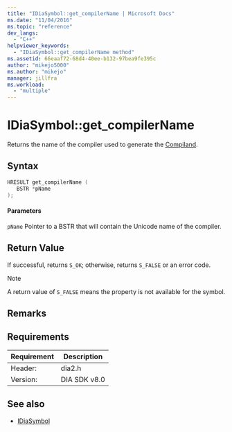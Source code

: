 ```yaml
---
title: "IDiaSymbol::get_compilerName | Microsoft Docs"
ms.date: "11/04/2016"
ms.topic: "reference"
dev_langs:
  - "C++"
helpviewer_keywords:
  - "IDiaSymbol::get_compilerName method"
ms.assetid: 66eaaf72-68d4-40ee-b132-97bea9fe395c
author: "mikejo5000"
ms.author: "mikejo"
manager: jillfra
ms.workload:
  - "multiple"
---
```

# IDiaSymbol::get_compilerName
Returns the name of the compiler used to generate the [Compiland](../../debugger/debug-interface-access/compiland.md).

## Syntax

```C++
HRESULT get_compilerName (
   BSTR *pName
);
```

#### Parameters
 `pName`
 Pointer to a BSTR that will contain the Unicode name of the compiler.

## Return Value
 If successful, returns `S_OK`; otherwise, returns `S_FALSE` or an error code.

> [!NOTE]
> A return value of `S_FALSE` means the property is not available for the symbol.

## Remarks

## Requirements

|Requirement|Description|
|-----------------|-----------------|
|Header:|dia2.h|
|Version:|DIA SDK v8.0|

## See also
- [IDiaSymbol](../../debugger/debug-interface-access/idiasymbol.md)